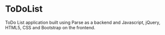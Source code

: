 # ToDoList
ToDo List application built using Parse as a backend and Javascript, jQuery, HTML5, CSS and Bootstrap on the frontend. 